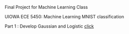 Final Project for Machine Learning Class

UIOWA ECE 5450: Machine Learning
MNIST classification 

Part 1 : Develop Gaussian and Logistic 
[click]()
